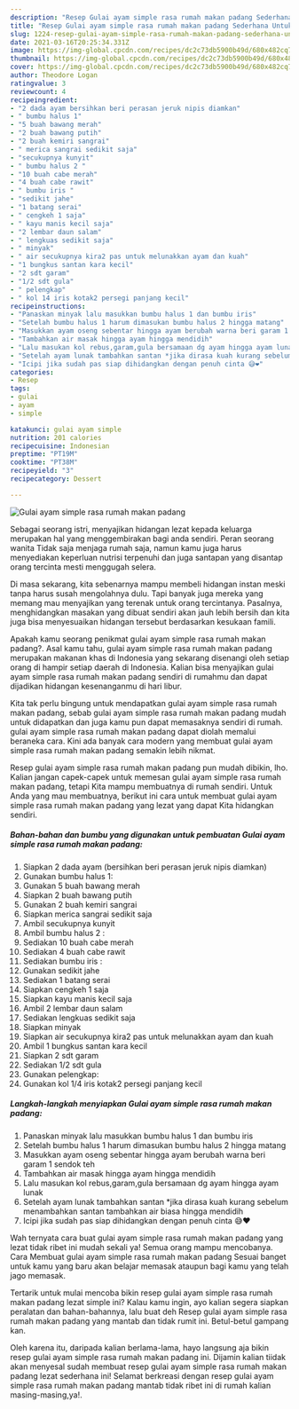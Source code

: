```yaml
---
description: "Resep Gulai ayam simple rasa rumah makan padang Sederhana Untuk Jualan"
title: "Resep Gulai ayam simple rasa rumah makan padang Sederhana Untuk Jualan"
slug: 1224-resep-gulai-ayam-simple-rasa-rumah-makan-padang-sederhana-untuk-jualan
date: 2021-03-16T20:25:34.331Z
image: https://img-global.cpcdn.com/recipes/dc2c73db5900b49d/680x482cq70/gulai-ayam-simple-rasa-rumah-makan-padang-foto-resep-utama.jpg
thumbnail: https://img-global.cpcdn.com/recipes/dc2c73db5900b49d/680x482cq70/gulai-ayam-simple-rasa-rumah-makan-padang-foto-resep-utama.jpg
cover: https://img-global.cpcdn.com/recipes/dc2c73db5900b49d/680x482cq70/gulai-ayam-simple-rasa-rumah-makan-padang-foto-resep-utama.jpg
author: Theodore Logan
ratingvalue: 3
reviewcount: 4
recipeingredient:
- "2 dada ayam bersihkan beri perasan jeruk nipis diamkan"
- " bumbu halus 1"
- "5 buah bawang merah"
- "2 buah bawang putih"
- "2 buah kemiri sangrai"
- " merica sangrai sedikit saja"
- "secukupnya kunyit"
- " bumbu halus 2 "
- "10 buah cabe merah"
- "4 buah cabe rawit"
- " bumbu iris "
- "sedikit jahe"
- "1 batang serai"
- " cengkeh 1 saja"
- " kayu manis kecil saja"
- "2 lembar daun salam"
- " lengkuas sedikit saja"
- " minyak"
- " air secukupnya kira2 pas untuk melunakkan ayam dan kuah"
- "1 bungkus santan kara kecil"
- "2 sdt garam"
- "1/2 sdt gula"
- " pelengkap"
- " kol 14 iris kotak2 persegi panjang kecil"
recipeinstructions:
- "Panaskan minyak lalu masukkan bumbu halus 1 dan bumbu iris"
- "Setelah bumbu halus 1 harum dimasukan bumbu halus 2 hingga matang"
- "Masukkan ayam oseng sebentar hingga ayam berubah warna beri garam 1 sendok teh"
- "Tambahkan air masak hingga ayam hingga mendidih"
- "Lalu masukan kol rebus,garam,gula bersamaan dg ayam hingga ayam lunak"
- "Setelah ayam lunak tambahkan santan *jika dirasa kuah kurang sebelum menambahkan santan tambahkan air biasa hingga mendidih"
- "Icipi jika sudah pas siap dihidangkan dengan penuh cinta 😅❤"
categories:
- Resep
tags:
- gulai
- ayam
- simple

katakunci: gulai ayam simple 
nutrition: 201 calories
recipecuisine: Indonesian
preptime: "PT19M"
cooktime: "PT38M"
recipeyield: "3"
recipecategory: Dessert

---
```



![Gulai ayam simple rasa rumah makan padang](https://img-global.cpcdn.com/recipes/dc2c73db5900b49d/680x482cq70/gulai-ayam-simple-rasa-rumah-makan-padang-foto-resep-utama.jpg)

Sebagai seorang istri, menyajikan hidangan lezat kepada keluarga merupakan hal yang menggembirakan bagi anda sendiri. Peran seorang  wanita Tidak saja menjaga rumah saja, namun kamu juga harus menyediakan keperluan nutrisi terpenuhi dan juga santapan yang disantap orang tercinta mesti menggugah selera.

Di masa  sekarang, kita sebenarnya mampu membeli hidangan instan meski tanpa harus susah mengolahnya dulu. Tapi banyak juga mereka yang memang mau menyajikan yang terenak untuk orang tercintanya. Pasalnya, menghidangkan masakan yang dibuat sendiri akan jauh lebih bersih dan kita juga bisa menyesuaikan hidangan tersebut berdasarkan kesukaan famili. 



Apakah kamu seorang penikmat gulai ayam simple rasa rumah makan padang?. Asal kamu tahu, gulai ayam simple rasa rumah makan padang merupakan makanan khas di Indonesia yang sekarang disenangi oleh setiap orang di hampir setiap daerah di Indonesia. Kalian bisa menyajikan gulai ayam simple rasa rumah makan padang sendiri di rumahmu dan dapat dijadikan hidangan kesenanganmu di hari libur.

Kita tak perlu bingung untuk mendapatkan gulai ayam simple rasa rumah makan padang, sebab gulai ayam simple rasa rumah makan padang mudah untuk didapatkan dan juga kamu pun dapat memasaknya sendiri di rumah. gulai ayam simple rasa rumah makan padang dapat diolah memalui beraneka cara. Kini ada banyak cara modern yang membuat gulai ayam simple rasa rumah makan padang semakin lebih nikmat.

Resep gulai ayam simple rasa rumah makan padang pun mudah dibikin, lho. Kalian jangan capek-capek untuk memesan gulai ayam simple rasa rumah makan padang, tetapi Kita mampu membuatnya di rumah sendiri. Untuk Anda yang mau membuatnya, berikut ini cara untuk membuat gulai ayam simple rasa rumah makan padang yang lezat yang dapat Kita hidangkan sendiri.

<!--inarticleads1-->

##### Bahan-bahan dan bumbu yang digunakan untuk pembuatan Gulai ayam simple rasa rumah makan padang:

1. Siapkan 2 dada ayam (bersihkan beri perasan jeruk nipis diamkan)
1. Gunakan  bumbu halus 1:
1. Gunakan 5 buah bawang merah
1. Siapkan 2 buah bawang putih
1. Gunakan 2 buah kemiri sangrai
1. Siapkan  merica sangrai sedikit saja
1. Ambil secukupnya kunyit
1. Ambil  bumbu halus 2 :
1. Sediakan 10 buah cabe merah
1. Sediakan 4 buah cabe rawit
1. Sediakan  bumbu iris :
1. Gunakan sedikit jahe
1. Sediakan 1 batang serai
1. Siapkan  cengkeh 1 saja
1. Siapkan  kayu manis kecil saja
1. Ambil 2 lembar daun salam
1. Sediakan  lengkuas sedikit saja
1. Siapkan  minyak
1. Siapkan  air secukupnya kira2 pas untuk melunakkan ayam dan kuah
1. Ambil 1 bungkus santan kara kecil
1. Siapkan 2 sdt garam
1. Sediakan 1/2 sdt gula
1. Gunakan  pelengkap:
1. Gunakan  kol 1/4 iris kotak2 persegi panjang kecil




<!--inarticleads2-->

##### Langkah-langkah menyiapkan Gulai ayam simple rasa rumah makan padang:

1. Panaskan minyak lalu masukkan bumbu halus 1 dan bumbu iris
1. Setelah bumbu halus 1 harum dimasukan bumbu halus 2 hingga matang
1. Masukkan ayam oseng sebentar hingga ayam berubah warna beri garam 1 sendok teh
1. Tambahkan air masak hingga ayam hingga mendidih
1. Lalu masukan kol rebus,garam,gula bersamaan dg ayam hingga ayam lunak
1. Setelah ayam lunak tambahkan santan *jika dirasa kuah kurang sebelum menambahkan santan tambahkan air biasa hingga mendidih
1. Icipi jika sudah pas siap dihidangkan dengan penuh cinta 😅❤




Wah ternyata cara buat gulai ayam simple rasa rumah makan padang yang lezat tidak ribet ini mudah sekali ya! Semua orang mampu mencobanya. Cara Membuat gulai ayam simple rasa rumah makan padang Sesuai banget untuk kamu yang baru akan belajar memasak ataupun bagi kamu yang telah jago memasak.

Tertarik untuk mulai mencoba bikin resep gulai ayam simple rasa rumah makan padang lezat simple ini? Kalau kamu ingin, ayo kalian segera siapkan peralatan dan bahan-bahannya, lalu buat deh Resep gulai ayam simple rasa rumah makan padang yang mantab dan tidak rumit ini. Betul-betul gampang kan. 

Oleh karena itu, daripada kalian berlama-lama, hayo langsung aja bikin resep gulai ayam simple rasa rumah makan padang ini. Dijamin kalian tiidak akan menyesal sudah membuat resep gulai ayam simple rasa rumah makan padang lezat sederhana ini! Selamat berkreasi dengan resep gulai ayam simple rasa rumah makan padang mantab tidak ribet ini di rumah kalian masing-masing,ya!.

